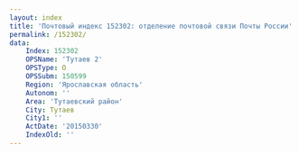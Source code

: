 ```yaml
---
layout: index
title: 'Почтовый индекс 152302: отделение почтовой связи Почты России'
permalink: /152302/
data:
    Index: 152302
    OPSName: 'Тутаев 2'
    OPSType: О
    OPSSubm: 150599
    Region: 'Ярославская область'
    Autonom: ''
    Area: 'Тутаевский район'
    City: Тутаев
    City1: ''
    ActDate: '20150330'
    IndexOld: ''
---
```

